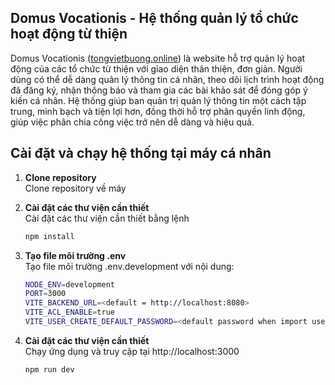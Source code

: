 ## Domus Vocationis - Hệ thống quản lý tổ chức hoạt động từ thiện

Domus Vocationis ([tongvietbuong.online](tongvietbuong.online)) là website hỗ trợ quản lý hoạt động của các tổ chức từ thiện với giao diện thân thiện, đơn giản. Người dùng có thể dễ dàng quản lý thông tin cá nhân, theo dõi lịch trình hoạt động đã đăng ký, nhận thông báo và tham gia các bài khảo sát để đóng góp ý kiến cá nhân. Hệ thống giúp ban quản trị quản lý thông tin một cách tập trung, minh bạch và tiện lợi hơn, đồng thời hỗ trợ phân quyền linh động, giúp việc phân chia công việc trở nên dễ dàng và hiệu quả.

## Cài đặt và chạy hệ thống tại máy cá nhân

1. **Clone repository**  
   Clone repository về máy

2. **Cài đặt các thư viện cần thiết**  
   Cài đặt các thư viện cần thiết bằng lệnh

   ```bash
   npm install
   ```

3. **Tạo file môi trường .env**  
   Tạo file môi trường .env.development với nội dung:

   ```bash
   NODE_ENV=development
   PORT=3000
   VITE_BACKEND_URL=<default = http://localhost:8080>
   VITE_ACL_ENABLE=true
   VITE_USER_CREATE_DEFAULT_PASSWORD=<default password when import user>
   ```

4. **Cài đặt các thư viện cần thiết**  
   Chạy ứng dụng và truy cập tại http://localhost:3000

   ```bash
   npm run dev
   ```
